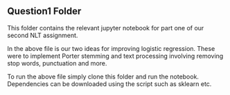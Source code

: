 ## Question1 Folder

This folder contains the relevant jupyter notebook for part one of our second NLT assignment.

In the above file is our two ideas for improving logistic regression. These were to implement Porter stemming and text processing involving removing stop words, punctuation and more.

To run the above file simply clone this folder and run the notebook. Dependencies can be downloaded using the script such as sklearn etc.
